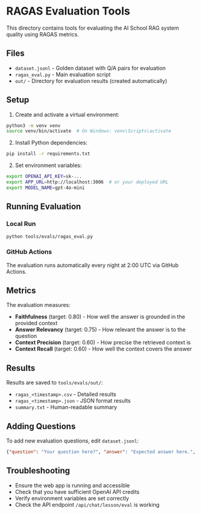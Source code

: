 # RAGAS Evaluation Tools

This directory contains tools for evaluating the AI School RAG system quality using RAGAS metrics.

## Files

- `dataset.jsonl` - Golden dataset with Q/A pairs for evaluation
- `ragas_eval.py` - Main evaluation script
- `out/` - Directory for evaluation results (created automatically)

## Setup

1. Create and activate a virtual environment:
```bash
python3 -m venv venv
source venv/bin/activate  # On Windows: venv\Scripts\activate
```

2. Install Python dependencies:
```bash
pip install -r requirements.txt
```

2. Set environment variables:
```bash
export OPENAI_API_KEY=sk-...
export APP_URL=http://localhost:3006  # or your deployed URL
export MODEL_NAME=gpt-4o-mini
```

## Running Evaluation

### Local Run
```bash
python tools/evals/ragas_eval.py
```

### GitHub Actions
The evaluation runs automatically every night at 2:00 UTC via GitHub Actions.

## Metrics

The evaluation measures:

- **Faithfulness** (target: 0.80) - How well the answer is grounded in the provided context
- **Answer Relevancy** (target: 0.75) - How relevant the answer is to the question
- **Context Precision** (target: 0.60) - How precise the retrieved context is
- **Context Recall** (target: 0.60) - How well the context covers the answer

## Results

Results are saved to `tools/evals/out/`:
- `ragas_<timestamp>.csv` - Detailed results
- `ragas_<timestamp>.json` - JSON format results
- `summary.txt` - Human-readable summary

## Adding Questions

To add new evaluation questions, edit `dataset.jsonl`:

```json
{"question": "Your question here?", "answer": "Expected answer here.", "contexts": []}
```

## Troubleshooting

- Ensure the web app is running and accessible
- Check that you have sufficient OpenAI API credits
- Verify environment variables are set correctly
- Check the API endpoint `/api/chat/lesson/eval` is working
